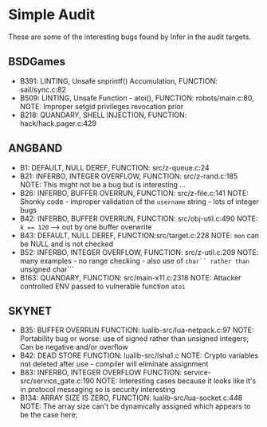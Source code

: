 # Simple Audit

These are some of the interesting bugs found by Infer in the audit targets.

## BSDGames

* B391: LINTING, Unsafe snprintf() Accumulation, 
  FUNCTION: sail/sync.c:82
* B509: LINTING, Unsafe Function - atoi(), 
  FUNCTION: robots/main.c:80, 
  NOTE: Improper setgid privileges revocation prior
* B218: QUANDARY, SHELL INJECTION,
  FUNCTION: hack/hack.pager.c:429

## ANGBAND

* B1: DEFAULT, NULL DEREF, 
  FUNCTION: src/z-queue.c:24
* B21: INFERBO, INTEGER OVERFLOW,
  FUNCTION: src/z-rand.c:185
  NOTE: This might not be a bug but is interesting ...
* B26: INFERBO, BUFFER OVERRUN,
  FUNCTION: src/z-file.c:141
  NOTE: Shonky code - improper validation of the ```username``` string - lots of integer bugs
* B42: INFERBO, BUFFER OVERRUN,
  FUNCTION: src/obj-util.c:490
  NOTE: ```k == 120``` --> out by one buffer overwrite
* B43: DEFAULT, NULL DEREF,
  FUNCTION:src/target.c:228
  NOTE: ```mon``` can be NULL and is not checked
* B52: INFERBO, INTEGER OVERFLOW,
  FUNCTION: src/z-util.c:209
  NOTE: many examples - no range checking - also use of ```char`` rather than ```unsigned char```
* B163: QUANDARY, 
  FUNCTION: src/main-x11.c:2318
  NOTE: Attacker controlled ENV passed to vulnerable function ```atoi```

## SKYNET

* B35: BUFFER OVERRUN
  FUNCTION: lualib-src/lua-netpack.c:97
  NOTE: Portability bug or worse: use of signed rather than unsigned integers; 
        Can be negative and/or overflow
* B42: DEAD STORE
  FUNCTION: lualib-src/lsha1.c
  NOTE: Crypto variables not deleted after use - compiler will eliminate assignment
* B83: INFERBO, INTEGER OVERFLOW
  FUNCTION: service-src/service_gate.c:190
  NOTE: Interesting cases because it looks like it's in protocol messaging so is security interesting
* B134: ARRAY SIZE IS ZERO,
  FUNCTION: lualib-src/lua-socket.c:448
  NOTE: The array size can't be dynamically assigned which appears to be the case here;


